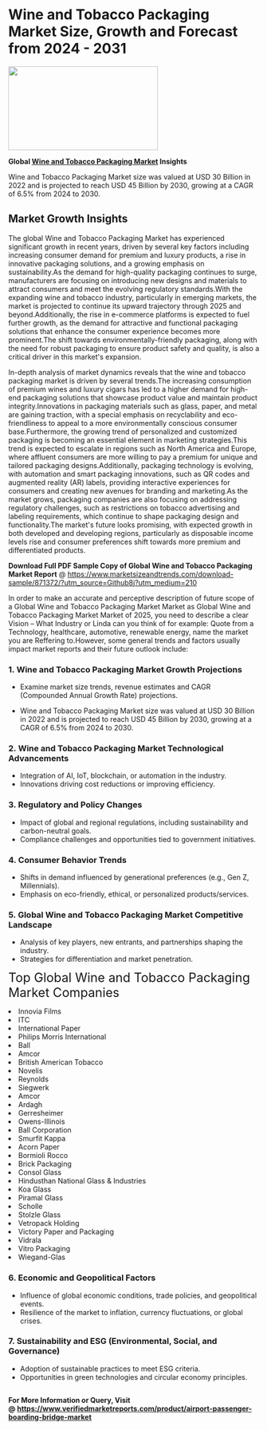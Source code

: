 <H1>Wine and Tobacco Packaging Market Size, Growth and Forecast from 2024 - 2031</H1><img class="aligncenter size-medium wp-image-584254" src="https://thirdeyenews.in/wp-content/uploads/2024/09/Global-Market-Research-300x168.jpeg" alt="" width="300" height="168" /><p><strong>Global&nbsp;<a href="https://www.marketsizeandtrends.com/download-sample/871372/?utm_source=Github8j?utm_medium=210">Wine and Tobacco Packaging Market</a> Insights</strong></p><p>Wine and Tobacco Packaging Market size was valued at USD 30 Billion in 2022 and is projected to reach USD 45 Billion by 2030, growing at a CAGR of 6.5% from 2024 to 2030.</p><p><h2>Market Growth Insights</h2> <p>The global Wine and Tobacco Packaging Market has experienced significant growth in recent years, driven by several key factors including increasing consumer demand for premium and luxury products, a rise in innovative packaging solutions, and a growing emphasis on sustainability.As the demand for high-quality packaging continues to surge, manufacturers are focusing on introducing new designs and materials to attract consumers and meet the evolving regulatory standards.With the expanding wine and tobacco industry, particularly in emerging markets, the market is projected to continue its upward trajectory through 2025 and beyond.Additionally, the rise in e-commerce platforms is expected to fuel further growth, as the demand for attractive and functional packaging solutions that enhance the consumer experience becomes more prominent.The shift towards environmentally-friendly packaging, along with the need for robust packaging to ensure product safety and quality, is also a critical driver in this market's expansion.</p> <p>In-depth analysis of market dynamics reveals that the wine and tobacco packaging market is driven by several trends.The increasing consumption of premium wines and luxury cigars has led to a higher demand for high-end packaging solutions that showcase product value and maintain product integrity.Innovations in packaging materials such as glass, paper, and metal are gaining traction, with a special emphasis on recyclability and eco-friendliness to appeal to a more environmentally conscious consumer base.Furthermore, the growing trend of personalized and customized packaging is becoming an essential element in marketing strategies.This trend is expected to escalate in regions such as North America and Europe, where affluent consumers are more willing to pay a premium for unique and tailored packaging designs.Additionally, packaging technology is evolving, with automation and smart packaging innovations, such as QR codes and augmented reality (AR) labels, providing interactive experiences for consumers and creating new avenues for branding and marketing.As the market grows, packaging companies are also focusing on addressing regulatory challenges, such as restrictions on tobacco advertising and labeling requirements, which continue to shape packaging design and functionality.The market's future looks promising, with expected growth in both developed and developing regions, particularly as disposable income levels rise and consumer preferences shift towards more premium and differentiated products.</p> <p><span class=""><strong>Download Full PDF Sample Copy of Global Wine and Tobacco Packaging Market Report</strong> @ <a href="https://www.marketsizeandtrends.com/download-sample/871372/?utm_source=Github8j?utm_medium=210" target="_blank">https://www.marketsizeandtrends.com/download-sample/871372/?utm_source=Github8j?utm_medium=210</a></span></p><p>In order to make an accurate and perceptive description of future scope of a Global&nbsp;Wine and Tobacco Packaging Market Market as Global&nbsp;Wine and Tobacco Packaging Market Market of 2025, you need to describe a clear Vision &ndash; What Industry or Linda can you think of for example: Quote from a Technology, healthcare, automotive, renewable energy, name the market you are Reffering to.However, some general trends and factors usually impact market reports and their future outlook include:</p><h3>1.&nbsp;<strong>Wine and Tobacco Packaging Market Growth Projections</strong></h3><ul><li>Examine market size trends, revenue estimates and CAGR (Compounded Annual Growth Rate) projections.</li><li><p>Wine and Tobacco Packaging Market size was valued at USD 30 Billion in 2022 and is projected to reach USD 45 Billion by 2030, growing at a CAGR of 6.5% from 2024 to 2030.</p></li></ul><h3>2.&nbsp;<strong>Wine and Tobacco Packaging Market Technological Advancements</strong></h3><ul><li>Integration of AI, IoT, blockchain, or automation in the industry.</li><li>Innovations driving cost reductions or improving efficiency.</li></ul><h3>3.&nbsp;<strong>Regulatory and Policy Changes</strong></h3><ul><li>Impact of global and regional regulations, including sustainability and carbon-neutral goals.</li><li>Compliance challenges and opportunities tied to government initiatives.</li></ul><h3>4.&nbsp;<strong>Consumer Behavior Trends</strong></h3><ul><li>Shifts in demand influenced by generational preferences (e.g., Gen Z, Millennials).</li><li>Emphasis on eco-friendly, ethical, or personalized products/services.</li></ul><h3>5.&nbsp;<strong>Global Wine and Tobacco Packaging Market Competitive Landscape</strong></h3><ul><li>Analysis of key players, new entrants, and partnerships shaping the industry.</li><li>Strategies for differentiation and market penetration.</li></ul><p data-pm-slice="1 1 []"><span style="color: inherit; font-family: inherit; font-size: 25px;">Top Global Wine and Tobacco Packaging Market Companies</span></p><div class="" data-test-id=""><p><li>Innovia Films</li><li> ITC</li><li> International Paper</li><li> Philips Morris International</li><li> Ball</li><li> Amcor</li><li> British American Tobacco</li><li> Novelis</li><li> Reynolds</li><li> Siegwerk</li><li> Amcor</li><li> Ardagh</li><li> Gerresheimer</li><li> Owens-Illinois</li><li> Ball Corporation</li><li> Smurfit Kappa</li><li> Acorn Paper</li><li> Bormioli Rocco</li><li> Brick Packaging</li><li> Consol Glass</li><li> Hindusthan National Glass & Industries</li><li> Koa Glass</li><li> Piramal Glass</li><li> Scholle</li><li> Stolzle Glass</li><li> Vetropack Holding</li><li> Victory Paper and Packaging</li><li> Vidrala</li><li> Vitro Packaging</li><li> Wiegand-Glas</li></p></div><h3>6.&nbsp;<strong>Economic and Geopolitical Factors</strong></h3><ul><li>Influence of global economic conditions, trade policies, and geopolitical events.</li><li>Resilience of the market to inflation, currency fluctuations, or global crises.</li></ul><h3>7.&nbsp;<strong>Sustainability and ESG (Environmental, Social, and Governance)</strong></h3><ul><li>Adoption of sustainable practices to meet ESG criteria.</li><li>Opportunities in green technologies and circular economy principles.</li></ul><h2><strong style="font-size: 14px;">For More Information or Query, Visit @&nbsp;</strong><a style="background-color: #ffffff; font-size: 14px;" href="https://www.marketsizeandtrends.com/report/wine-and-tobacco-packaging-market/" target="_blank">https://www.verifiedmarketreports.com/product/airport-passenger-boarding-bridge-market</a></h2>